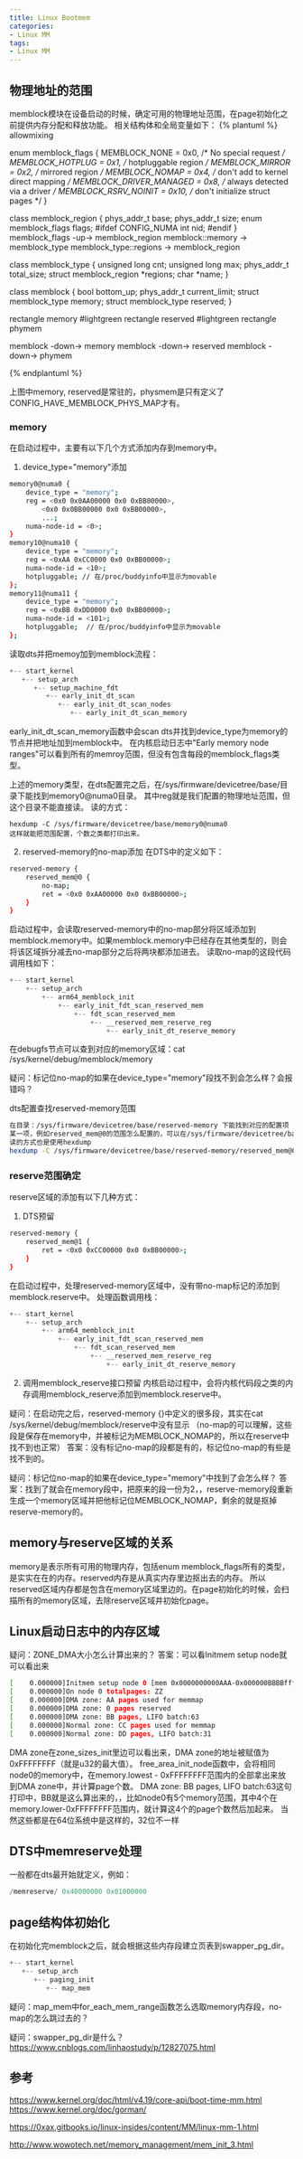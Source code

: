 ```yaml
---
title: Linux Bootmem
categories: 
- Linux MM
tags:
- Linux MM
---
```


## 物理地址的范围
memblock模块在设备启动的时候，确定可用的物理地址范围，在page初始化之前提供内存分配和释放功能。
相关结构体和全局变量如下：
{% plantuml %}
allowmixing

enum memblock_flags {
	MEMBLOCK_NONE		= 0x0,	/* No special request */
	MEMBLOCK_HOTPLUG	= 0x1,	/* hotpluggable region */
	MEMBLOCK_MIRROR		= 0x2,	/* mirrored region */
	MEMBLOCK_NOMAP		= 0x4,	/* don't add to kernel direct mapping */
	MEMBLOCK_DRIVER_MANAGED = 0x8,	/* always detected via a driver */
	MEMBLOCK_RSRV_NOINIT	= 0x10,	/* don't initialize struct pages */
}

class memblock_region {
    phys_addr_t base;
    phys_addr_t size;
    enum memblock_flags flags;
#ifdef CONFIG_NUMA
	int nid;
#endif
}
memblock_flags -up-> memblock_region
memblock::memory -> memblock_type
memblock_type::regions -> memblock_region

class memblock_type {
	unsigned long cnt;
	unsigned long max;
	phys_addr_t total_size;
	struct memblock_region *regions;
	char *name;
}

class memblock {
    bool bottom_up;
    phys_addr_t current_limit;
    struct memblock_type memory;
    struct memblock_type reserved;
}

rectangle memory #lightgreen
rectangle reserved #lightgreen
rectangle phymem

memblock -down-> memory 
memblock -down-> reserved
memblock -down-> phymem

{% endplantuml %}

上图中memory, reserved是常驻的，physmem是只有定义了CONFIG_HAVE_MEMBLOCK_PHYS_MAP才有。


### memory
在启动过程中，主要有以下几个方式添加内存到memory中。
1. device_type="memory"添加
```bash
memory0@numa0 {
    device_type = "memory";
    reg = <0x0 0x0AA00000 0x0 0xBB00000>,
        <0x0 0x0BB00000 0x0 0xBB00000>,
        ...;
    numa-node-id = <0>;
}
memory10@numa10 {
    device_type = "memory";
    reg = <0xAA 0xCC0000 0x0 0xBB00000>; 
    numa-node-id = <10>;
    hotpluggable; // 在/proc/buddyinfo中显示为movable
};
memory11@numa11 {
    device_type = "memory";
    reg = <0xBB 0xDD0000 0x0 0xBB00000>; 
    numa-node-id = <101>;
    hotpluggable;  // 在/proc/buddyinfo中显示为movable
};
```

读取dts并把memoy加到memblock流程：
```c
+-- start_kernel
   +-- setup_arch
      +-- setup_machine_fdt
         +-- early_init_dt_scan
            +-- early_init_dt_scan_nodes
               +-- early_init_dt_scan_memory
```

early_init_dt_scan_memory函数中会scan dts并找到device_type为memory的节点并把地址加到memblock中。
在内核启动日志中"Early memory node ranges"可以看到所有的memroy范围，但没有包含每段的memblock_flags类型。

上述的memory类型，在dts配置完之后，在/sys/firmware/devicetree/base/目录下能找到memory0@numa0目录。
其中reg就是我们配置的物理地址范围，但这个目录不能直接读。
读的方式：
```
hexdump -C /sys/firmware/devicetree/base/memory0@numa0
这样就能把范围配置，个数之类都打印出来。
```

2. reserved-memory的no-map添加
在DTS中的定义如下：
```bash
reserved-memory {
    reserved_mem@0 {
        no-map;
        ret = <0x0 0xAA00000 0x0 0xBB00000>;
    }
}
```
启动过程中，会读取reserved-memory中的no-map部分将区域添加到memblock.memory中。如果memblock.memory中已经存在其他类型的，则会将该区域拆分减去no-map部分之后将两块都添加进去。
读取no-map的这段代码调用栈如下：
```c
+-- start_kernel
    +-- setup_arch
        +-- arm64_memblock_init
            +-- early_init_fdt_scan_reserved_mem
                +-- fdt_scan_reserved_mem
                    +-- __reserved_mem_reserve_reg
                        +-- early_init_dt_reserve_memory
```

在debugfs节点可以查到对应的memory区域：cat /sys/kernel/debug/memblock/memory

疑问：标记位no-map的如果在device_type="memory"段找不到会怎么样？会报错吗？

dts配置查找reserved-memory范围
```bash
在目录：/sys/firmware/devicetree/base/reserved-memory 下能找到对应的配置项
某一项，例如reserved_mem@0的范围怎么配置的，可以在/sys/firmware/devicetree/base/reserved-memory/reserved_mem@0/reg下找到。
读的方式也是使用hexdump
hexdump -C /sys/firmware/devicetree/base/reserved-memory/reserved_mem@0/reg
```

### reserve范围确定
reserve区域的添加有以下几种方式：
1. DTS预留
```bash
reserved-memory {
    reserved_mem@1 {
        ret = <0x0 0xCC00000 0x0 0xBB00000>;
    }
}
```
在启动过程中，处理reserved-memory区域中，没有带no-map标记的添加到memblock.reserve中。
处理函数调用栈：
```c
+-- start_kernel
    +-- setup_arch
        +-- arm64_memblock_init
            +-- early_init_fdt_scan_reserved_mem
                +-- fdt_scan_reserved_mem
                    +-- __reserved_mem_reserve_reg
                        +-- early_init_dt_reserve_memory
```

2. 调用memblock_reserve接口预留
内核启动过程中，会将内核代码段之类的内存调用memblock_reserve添加到memblock.reserve中。

疑问：在启动完之后，reserved-memory {}中定义的很多段，其实在cat /sys/kernel/debug/memblock/reserve中没有显示
	（no-map的可以理解，这些段是保存在memory中，并被标记为MEMBLOCK_NOMAP的，所以在reserve中找不到也正常）
答案：没有标记no-map的段都是有的，标记位no-map的有些是找不到的。

疑问：标记位no-map的如果在device_type="memory"中找到了会怎么样？
答案：找到了就会在memory段中，把原来的段一份为2，，reserve-memory段重新生成一个memory区域并把他标记位MEMBLOCK_NOMAP，剩余的就是抠掉reserve-memory的。

## memory与reserve区域的关系
memory是表示所有可用的物理内存，包括enum memblock_flags所有的类型，是实实在在的内存。reserved内存是从真实内存里边抠出去的内存。
所以reserved区域内存都是包含在memory区域里边的。在page初始化的时候，会扫描所有的memory区域，去除reserve区域并初始化page。

## Linux启动日志中的内存区域
疑问：ZONE_DMA大小怎么计算出来的？
答案：可以看Initmem setup node就可以看出来
```bash
[    0.000000]Initmem setup node 0 [mem 0x0000000000AAA-0x000000BBBBffffff]
[    0.000000]On node 0 totalpages: ZZ
[    0.000000]DMA zone: AA pages used for memmap
[    0.000000]DMA zone: 0 pages reserved
[    0.000000]DMA zone: BB pages, LIFO batch:63
[    0.000000]Normal zone: CC pages used for memmap
[    0.000000]Normal zone: DD pages, LIFO batch:31
```
DMA zone在zone_sizes_init里边可以看出来，DMA zone的地址被赋值为0xFFFFFFFF（就是u32的最大值）。
free_area_init_node函数中，会将相同node0的memory中，在memory.lowest - 0xFFFFFFFF范围内的全部拿出来放到DMA zone中，并计算page个数。
DMA zone: BB pages, LIFO batch:63这句打印中，BB就是这么算出来的，，比如node0有5个memory范围，其中4个在memory.lower-0xFFFFFFFF范围内，就计算这4个的page个数然后加起来。
当然这些都是在64位系统中是这样的，32位不一样

## DTS中memreserve处理
一般都在dts最开始就定义，例如：
```c
/memreserve/ 0x40000000 0x01000000
```

## page结构体初始化
在初始化完memblock之后，就会根据这些内存段建立页表到swapper_pg_dir。
```c
+-- start_kernel
   +-- setup_arch
      +-- paging_init
         +-- map_mem
```
疑问：map_mem中for_each_mem_range函数怎么选取memory内存段，no-map的怎么跳过去的？

疑问：swapper_pg_dir是什么？
https://www.cnblogs.com/linhaostudy/p/12827075.html

## 参考
https://www.kernel.org/doc/html/v4.19/core-api/boot-time-mm.html
https://www.kernel.org/doc/gorman/

https://0xax.gitbooks.io/linux-insides/content/MM/linux-mm-1.html

http://www.wowotech.net/memory_management/mem_init_3.html
